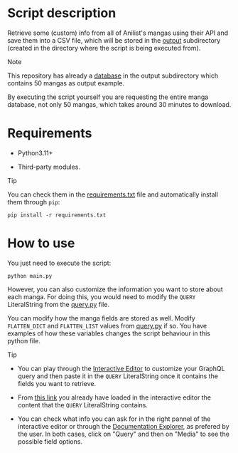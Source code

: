 # Script description

Retrieve some (custom) info from all of Anilist's mangas using their API and save them into a CSV file, which will be stored in the [output](output) subdirectory (created in the directory where the script is being executed from).

> [!NOTE]
> This repository has already a [database](output/database.csv) in the output subdirectory which contains 50 mangas as output example.
>
> By executing the script yourself you are requesting the entire manga database, not only 50 mangas, which takes around 30 minutes to download.

# Requirements

- Python3.11+

- Third-party modules.

> [!TIP]
> You can check them in the [requirements.txt](requirements.txt) file and automatically install them through `pip`:
> 
> ```
> pip install -r requirements.txt
> ```


# How to use

You just need to execute the script:

```
python main.py
```

However, you can also customize the information you want to store about each manga. For doing this, you would need to modify the `QUERY` LiteralString from the [query.py](query.py) file.

You can modify how the manga fields are stored as well. Modify `FLATTEN_DICT` and `FLATTEN_LIST` values from [query.py](query.py) if so. You have examples of how these variables changes the script behaviour in this python file.

> [!TIP]
> - You can play through the [Interactive Editor](https://anilist.co/graphiql) to customize your GraphQL query and then paste it in the `QUERY` LiteralString once it contains the fields you want to retrieve.
>   
> - From [this link](https://anilist.co/graphiql?query=query%20(%24page%3A%20Int)%20%7B%0A%20%20Page(page%3A%20%24page)%20%7B%0A%20%20%20%20pageInfo%20%7B%0A%20%20%20%20%20%20hasNextPage%0A%20%20%20%20%7D%0A%20%20%20%20media(type%3A%20MANGA)%20%7B%0A%20%20%20%20%20%20id%0A%20%20%20%20%20%20title%20%7B%0A%20%20%20%20%20%20%20%20romaji%0A%20%20%20%20%20%20%20%20english%0A%20%20%20%20%20%20%7D%0A%20%20%20%20%20%20status%0A%20%20%20%20%20%20format%0A%20%20%20%20%20%20chapters%0A%20%20%20%20%20%20volumes%0A%20%20%20%20%20%20tags%20%7B%0A%20%20%20%20%20%20%20%20id%0A%20%20%20%20%20%20%20%20name%0A%20%20%20%20%20%20%7D%0A%20%20%20%20%7D%0A%20%20%7D%0A%7D%0A) you already have loaded in the interactive editor the content that the `QUERY` LiteralString contains.
>   
> - You can check what info you can ask for in the right pannel of the interactive editor or through the [Documentation Explorer](https://anilist.github.io/ApiV2-GraphQL-Docs/), as prefered by the user. In both cases, click on "Query" and then on "Media" to see the possible field options.

